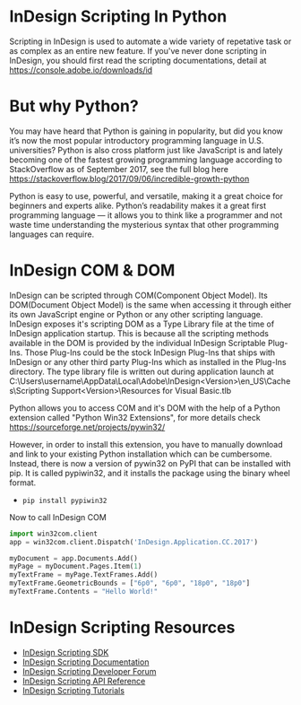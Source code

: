 # InDesign Scripting In Python

Scripting in InDesign is used to automate a wide variety of repetative task or as complex as an entire new feature. If you've never done scripting in InDesign, you should first read the scripting documentations, detail at https://console.adobe.io/downloads/id

# But why Python?
You may have heard that Python is gaining in popularity, but did you know it’s now the most popular introductory programming language in U.S. universities? Python is also cross platform just like JavaScript is and lately becoming one of the fastest growing programming language according to StackOverflow as of September 2017, see the full blog here https://stackoverflow.blog/2017/09/06/incredible-growth-python

Python is easy to use, powerful, and versatile, making it a great choice for beginners and experts alike. Python’s readability makes it a great first programming language — it allows you to think like a programmer and not waste time understanding the mysterious syntax that other programming languages can require.

# InDesign COM & DOM
InDesign can be scripted through COM(Component Object Model). Its DOM(Document Object Model) is the same when accessing it through either its own JavaScript engine or Python or any other scripting language. InDesign exposes it's scripting DOM as a Type Library file at the time of InDesign application startup. This is because all the scripting methods available in the DOM is provided by the individual InDesign Scriptable Plug-Ins. Those Plug-Ins could be the stock InDesign Plug-Ins that ships with InDesign or any other third party Plug-Ins which as installed in the Plug-Ins directory. The type library file is written out during application launch at C:\Users\username\AppData\Local\Adobe\InDesign\<Version>\en_US\Caches\Scripting Support\<Version>\Resources for Visual Basic.tlb

Python allows you to access COM and it's DOM with the help of a Python extension called  "Python Win32 Extensions", for more details check https://sourceforge.net/projects/pywin32/

However, in order to install this extension, you have to manually download and link to your existing Python installation which can be cumbersome. Instead, there is now a version of pywin32 on PyPI that can be installed with pip. It is called pypiwin32, and it installs the package using the binary wheel format.

* `pip install pypiwin32`

Now to call InDesign COM

```python
import win32com.client
app = win32com.client.Dispatch('InDesign.Application.CC.2017')

myDocument = app.Documents.Add()
myPage = myDocument.Pages.Item(1)
myTextFrame = myPage.TextFrames.Add()
myTextFrame.GeometricBounds = ["6p0", "6p0", "18p0", "18p0"]
myTextFrame.Contents = "Hello World!"
```

# InDesign Scripting Resources
* [InDesign Scripting SDK](https://console.adobe.io/downloads/id)
* [InDesign Scripting Documentation](http://www.adobe.com/devnet/indesign/documentation.html)
* [InDesign Scripting Developer Forum](https://forums.adobe.com/community/indesign/indesign_scripting)
* [InDesign Scripting API Reference](http://www.indesignjs.de/extendscriptAPI/indesign12)
* [InDesign Scripting Tutorials](https://www.youtube.com/user/BSKTCreation/videos)
